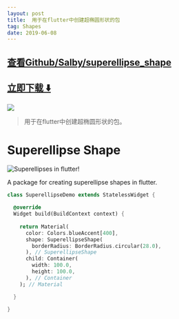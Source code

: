 ```yaml
---
layout: post
title:  用于在flutter中创建超椭圆形状的包
tag: Shapes
date: 2019-06-08
---
```


 

## [查看Github/Salby/superellipse_shape](http://github.com/Salby/superellipse_shape)
## [立即下载 ️⬇️ ](https://codeload.github.com/Salby/superellipse_shape/zip/master) 


 
![](https://flutterawesome.com/content/images/2019/01/Superellipse-Shape.jpg)
 
>
> 用于在flutter中创建超椭圆形状的包。
>

 
# Superellipse Shape

![Superellipses in flutter!](https://i.imgur.com/HbfbgBL.png)

A package for creating superellipse shapes in flutter.

```dart
class SuperellipseDemo extends StatelessWidget {

  @override
  Widget build(BuildContext context) {
    
    return Material(
      color: Colors.blueAccent[400],
      shape: SuperellipseShape(
        borderRadius: BorderRadius.circular(28.0),
      ), // SuperellipseShape
      child: Container(
        width: 100.0,
        height: 100.0,
      ), // Container
    ); // Material

  }

}
```

